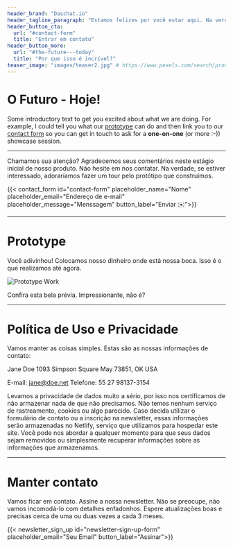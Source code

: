 ```yaml
---
header_brand: "Daschat.io"
header_tagline_paragraph: "Estamos felizes por você estar aqui. Na verdade, a única emoção mais forte do que nossa alegria é nosso desejo de contar a você mais sobre o que estamos construindo. Tempos brilhantes pela frente. Venha entrar nisso!"
header_button_cta:
  url: "#contact-form"
  title: "Entrar em contato"
header_button_more:
  url: "#the-future---today"
  title: "Por que isso é incrível?"
teaser_image: "images/teaser2.jpg" # https://www.pexels.com/search/product%20testing/
---
```


# O Futuro - Hoje!

Some introductory text to get you excited about what we are doing. For example, I could tell you what our [prototype](#prototype) can do and then link you to our [contact form](#contact-form) so you can get in touch to ask for a **one-on-one** (or more :-)) showcase session.

---

Chamamos sua atenção? Agradecemos seus comentários neste estágio inicial de nosso produto. Não hesite em nos contatar. Na verdade, se estiver interessado, adoraríamos fazer um tour pelo protótipo que construímos.

{{< contact_form id="contact-form" placeholder_name="Nome" placeholder_email="Endereço de e-mail" placeholder_message="Menssagem" button_label="Enviar ✉️">}}

---

# Prototype

Você adivinhou! Colocamos nosso dinheiro onde está nossa boca. Isso é o que realizamos até agora.

![Prototype Work](images/prototype2.jpg) <!-- https://www.pexels.com/search/product%20testing/ -->

Confira esta bela prévia. Impressionante, não é?

---

# Política de Uso e Privacidade

Vamos manter as coisas simples. Estas são as nossas informações de contato:

Jane Doe
1093 Simpson Square
May 73851, OK
USA

E-mail: jane@doe.net
Telefone: 55 27 98137-3154

Levamos a privacidade de dados muito a sério, por isso nos certificamos de não armazenar nada de que não precisamos. Não temos nenhum serviço de rastreamento, cookies ou algo parecido. Caso decida utilizar o formulário de contato ou a inscrição na newsletter, essas informações serão armazenadas no Netlify, serviço que utilizamos para hospedar este site. Você pode nos abordar a qualquer momento para que seus dados sejam removidos ou simplesmente recuperar informações sobre as informações que armazenamos.

---

# Manter contato

Vamos ficar em contato. Assine a nossa newsletter. Não se preocupe, não vamos incomodá-lo com detalhes enfadonhos. Espere atualizações boas e precisas cerca de uma ou duas vezes a cada 3 meses.

{{< newsletter_sign_up id="newsletter-sign-up-form" placeholder_email="Seu Email" button_label="Assinar">}}
